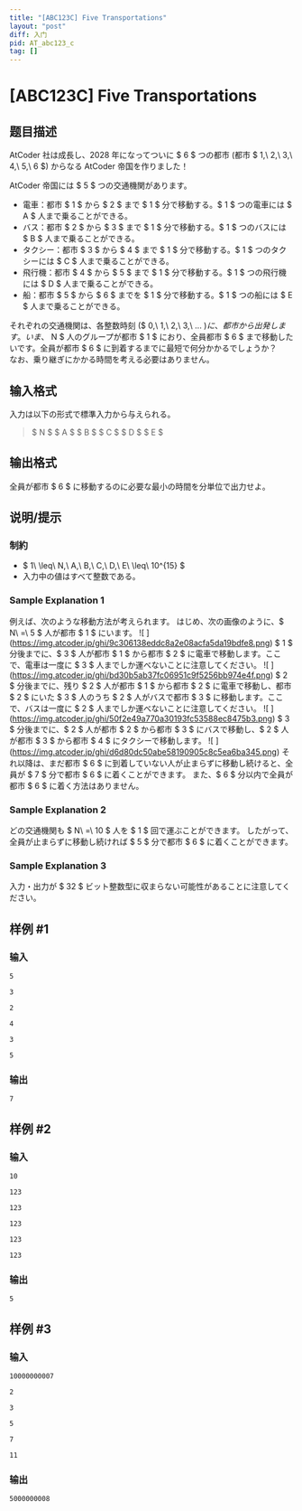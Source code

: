 ```yaml
---
title: "[ABC123C] Five Transportations"
layout: "post"
diff: 入门
pid: AT_abc123_c
tag: []
---
```


# [ABC123C] Five Transportations

## 题目描述

[problemUrl]: https://atcoder.jp/contests/abc123/tasks/abc123_c

AtCoder 社は成長し、2028 年になってついに $ 6 $ つの都市 (都市 $ 1,\ 2,\ 3,\ 4,\ 5,\ 6 $) からなる AtCoder 帝国を作りました！

AtCoder 帝国には $ 5 $ つの交通機関があります。

- 電車：都市 $ 1 $ から $ 2 $ まで $ 1 $ 分で移動する。$ 1 $ つの電車には $ A $ 人まで乗ることができる。
- バス：都市 $ 2 $ から $ 3 $ まで $ 1 $ 分で移動する。$ 1 $ つのバスには $ B $ 人まで乗ることができる。
- タクシー：都市 $ 3 $ から $ 4 $ まで $ 1 $ 分で移動する。$ 1 $ つのタクシーには $ C $ 人まで乗ることができる。
- 飛行機：都市 $ 4 $ から $ 5 $ まで $ 1 $ 分で移動する。$ 1 $ つの飛行機には $ D $ 人まで乗ることができる。
- 船：都市 $ 5 $ から $ 6 $ までを $ 1 $ 分で移動する。$ 1 $ つの船には $ E $ 人まで乗ることができる。

それぞれの交通機関は、各整数時刻 ($ 0,\ 1,\ 2,\ 3,\ ... $) に、都市から出発します。  
 いま、$ N $ 人のグループが都市 $ 1 $ におり、全員都市 $ 6 $ まで移動したいです。全員が都市 $ 6 $ に到着するまでに最短で何分かかるでしょうか？  
 なお、乗り継ぎにかかる時間を考える必要はありません。

## 输入格式

入力は以下の形式で標準入力から与えられる。

> $ N $ $ A $ $ B $ $ C $ $ D $ $ E $

## 输出格式

全員が都市 $ 6 $ に移動するのに必要な最小の時間を分単位で出力せよ。

## 说明/提示

### 制約

- $ 1\ \leq\ N,\ A,\ B,\ C,\ D,\ E\ \leq\ 10^{15} $
- 入力中の値はすべて整数である。

### Sample Explanation 1

例えば、次のような移動方法が考えられます。 はじめ、次の画像のように、$ N\ =\ 5 $ 人が都市 $ 1 $ にいます。 !\[ \](https://img.atcoder.jp/ghi/9c306138eddc8a2e08acfa5da19bdfe8.png) $ 1 $ 分後までに、$ 3 $ 人が都市 $ 1 $ から都市 $ 2 $ に電車で移動します。ここで、電車は一度に $ 3 $ 人までしか運べないことに注意してください。 !\[ \](https://img.atcoder.jp/ghi/bd30b5ab37fc06951c9f5256bb974e4f.png) $ 2 $ 分後までに、残り $ 2 $ 人が都市 $ 1 $ から都市 $ 2 $ に電車で移動し、都市 $ 2 $ にいた $ 3 $ 人のうち $ 2 $ 人がバスで都市 $ 3 $ に移動します。ここで、バスは一度に $ 2 $ 人までしか運べないことに注意してください。 !\[ \](https://img.atcoder.jp/ghi/50f2e49a770a30193fc53588ec8475b3.png) $ 3 $ 分後までに、$ 2 $ 人が都市 $ 2 $ から都市 $ 3 $ にバスで移動し、$ 2 $ 人が都市 $ 3 $ から都市 $ 4 $ にタクシーで移動します。 !\[ \](https://img.atcoder.jp/ghi/d6d80dc50abe58190905c8c5ea6ba345.png) それ以降は、まだ都市 $ 6 $ に到着していない人が止まらずに移動し続けると、全員が $ 7 $ 分で都市 $ 6 $ に着くことができます。 また、$ 6 $ 分以内で全員が都市 $ 6 $ に着く方法はありません。

### Sample Explanation 2

どの交通機関も $ N\ =\ 10 $ 人を $ 1 $ 回で運ぶことができます。 したがって、全員が止まらずに移動し続ければ $ 5 $ 分で都市 $ 6 $ に着くことができます。

### Sample Explanation 3

入力・出力が $ 32 $ ビット整数型に収まらない可能性があることに注意してください。

## 样例 #1

### 输入

```
5
3
2
4
3
5
```

### 输出

```
7
```

## 样例 #2

### 输入

```
10
123
123
123
123
123
```

### 输出

```
5
```

## 样例 #3

### 输入

```
10000000007
2
3
5
7
11
```

### 输出

```
5000000008
```

